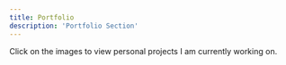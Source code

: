 ```yaml
---
title: Portfolio
description: 'Portfolio Section'
---
```


Click on the images to view personal projects I am currently working on.